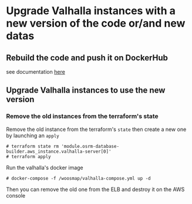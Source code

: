 # Upgrade Valhalla instances with a new version of the code or/and new datas

## Rebuild the code and push it on DockerHub
see documentation [here](../docker/READMEWGS.md)

## Upgrade Valhalla instances to use the new version
### Remove the old instances from the terraform's state
Remove the old instance from the terraform's `state` then create a new one by launching an `apply`
```
# terraform state rm 'module.osrm-database-builder.aws_instance.valhalla-server[0]'
# terraform apply
```
Run the valhalla's docker image
```
# docker-compose -f /woosmap/valhalla-compose.yml up -d
```
Then you can remove the old one from the ELB and destroy it on the AWS console